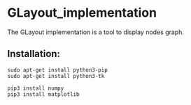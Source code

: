 # GLayout_implementation
The GLayout implementation is a tool to display nodes graph.

## Installation:

```
sudo apt-get install python3-pip
sudo apt-get install python3-tk
```

```
pip3 install numpy
pip3 install matplotlib
```

